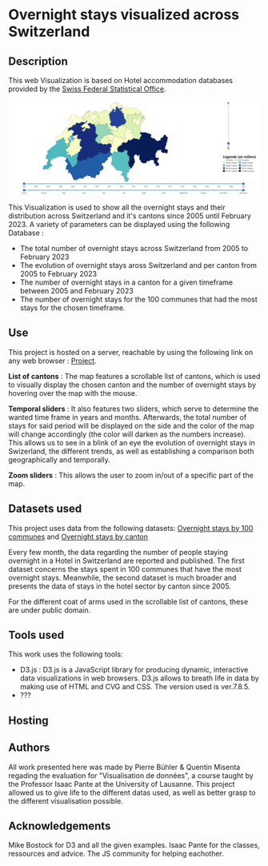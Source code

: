 # Overnight stays visualized across Switzerland 

## Description
This web Visualization is based on Hotel accommodation databases provided by the [Swiss Federal Statistical Office](https://www.bfs.admin.ch/bfs/en/home/statistics/tourism/tourist-accommodation/hotel-accommodation.html).

![Dashboard view](/Swiss1.png)


This Visualization is used to show all the overnight stays and their distribution across Switzerland and it's cantons since 2005  until February 2023. A variety of parameters can be displayed using the following Database : 
- The total number of overnight stays across Switzerland from 2005 to February 2023
- The evolution of overnight stays aross Switzerland and per canton from 2005 to February 2023
- The number of overnight stays in a canton for a given timeframe between 2005 and February 2023
- The number of overnight stays for the 100 communes that had the most stays for the chosen timeframe.

## Use 
This project is hosted on a server, reachable by using the following link on any web browser : [Project](https://misenta.ovh/dashboard).

**List of cantons** : The map features a scrollable list of cantons, which is used to visually display the chosen canton and the number of overnight stays by hovering over the map with the mouse. 

**Temporal sliders** : It also features two sliders, which serve to determine the wanted time frame in years and months. Afterwards, the total number of stays for said period will be displayed on the side and the color of the map will change accordingly (the color will darken as the numbers increase). This allows us to see in a blink of an eye the evolution of overnight stays in Swizerland, the different trends, as well as establishing a comparison both geographically and temporally.

**Zoom sliders** : This allows the user to zoom in/out of a specific part of the map. 

## Datasets used
This project uses data from the following datasets: [Overnight stays by 100 communes](https://www.bfs.admin.ch/bfs/en/home/statistics/tourism/tourist-accommodation/hotel-accommodation.assetdetail.27065618.html) and [Overnight stays by canton](https://www.bfs.admin.ch/bfs/en/home/statistics/tourism/tourist-accommodation/hotel-accommodation.assetdetail.24805214.html) 

Every few month, the data regarding the number of people staying overnight in a Hotel in Switzerland are reported and published. The first dataset concerns the stays spent in 100 communes that have the most overnight stays. Meanwhile, the second dataset is much broader and presents the data of stays in the hotel sector by canton since 2005.

For the different coat of arms used in the scrollable list of cantons, these are under public domain.

## Tools used
This work uses the following tools: 
- D3.js : D3.js is a JavaScript library for producing dynamic, interactive data visualizations in web browsers. D3.js allows to breath life in data by making use of HTML and CVG and CSS. The version used is ver.7.8.5. 
- ???

## Hosting 

## Authors
All work presented here was made by Pierre Bühler & Quentin Misenta regading the evaluation for "Visualisation de données", a course taught by the Professor Isaac Pante at the University of Lausanne. This project allowed us to give life to the different datas used, as well as better grasp to the different visualisation possible. 

## Acknowledgements
Mike Bostock for D3 and all the given examples.
Isaac Pante for the classes, ressources and advice.
The JS community for helping eachother.
